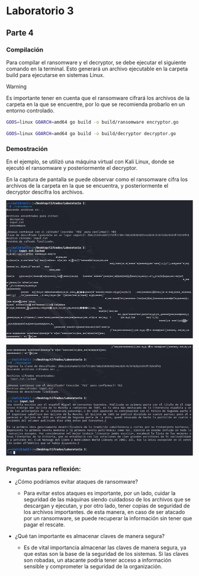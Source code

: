 # Laboratorio 3

## Parte 4

### Compilación

Para compilar el ransomware y el decryptor, se debe ejecutar el siguiente comando en la terminal.
Esto generará un archivo ejecutable en la carpeta build para ejecutarse en sistemas Linux.

> [!WARNING]
> Es importante tener en cuenta que el ransomware cifrará los archivos de la carpeta en la que se encuentre, por lo que se recomienda probarlo en un entorno controlado.

```bash
GOOS=linux GOARCH=amd64 go build -o build/ransomware encryptor.go
```

```bash
GOOS=linux GOARCH=amd64 go build -o build/decryptor decryptor.go
```

### Demostración

En el ejemplo, se utilizó una máquina virtual con Kali Linux, donde se ejecutó el ransomware y posteriormente el decryptor.

En la captura de pantalla se puede observar como el ransomware cifra los archivos de la carpeta en la que se encuentra, y posteriormente el decryptor descifra los archivos.

![Captura de pantalla](https://github.com/markalbrand56/Cifrados-Repo/blob/main/Laboratorio-3-Parte-4/images/ransomware.png)

![Captura de pantalla](https://github.com/markalbrand56/Cifrados-Repo/blob/main/Laboratorio-3-Parte-4/images/decryptor.png)

### Preguntas para reflexión:

- ¿Cómo podríamos evitar ataques de ransomware?
  - Para evitar estos ataques es importante, por un lado, cuidar la seguridad de las máquinas siendo cuidadoso de los archivos que se descargan y ejecutan, y por otro lado, tener copias de seguridad de los archivos importantes.
    de esta manera, en caso de ser atacado por un ransomware, se puede recuperar la información sin tener que pagar el rescate.

- ¿Qué tan importante es almacenar claves de manera segura?
  - Es de vital importancia almacenar las claves de manera segura, ya que estas son la base de la seguridad de los sistemas. Si las claves son robadas, un atacante podría tener acceso a información sensible y comprometer la seguridad de la organización.